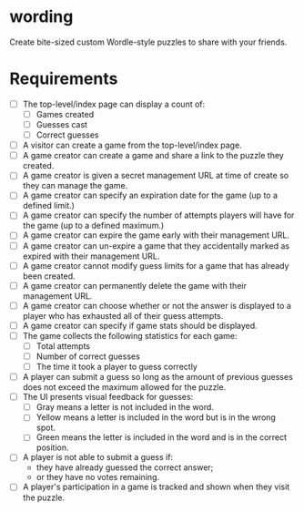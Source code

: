 # wording

Create bite-sized custom Wordle-style puzzles to share with your
friends.

# Requirements

- [ ] The top-level/index page can display a count of:
  - [ ] Games created
  - [ ] Guesses cast
  - [ ] Correct guesses
- [ ] A visitor can create a game from the top-level/index page.
- [ ] A game creator can create a game and share a link to the puzzle they
      created.
- [ ] A game creator is given a secret management URL at time of create so
      they can manage the game.
- [ ] A game creator can specify an expiration date for the game (up to a
      defined limit.)
- [ ] A game creator can specify the number of attempts players will have for
      the game (up to a defined maximum.)
- [ ] A game creator can expire the game early with their management URL.
- [ ] A game creator can un-expire a game that they accidentally marked as
      expired with their management URL.
- [ ] A game creator cannot modify guess limits for a game that has already
      been created.
- [ ] A game creator can permanently delete the game with their management URL.
- [ ] A game creator can choose whether or not the answer is displayed to a
      player who has exhausted all of their guess attempts.
- [ ] A game creator can specify if game stats should be displayed.
- [ ] The game collects the following statistics for each game:
  - [ ] Total attempts
  - [ ] Number of correct guesses
  - [ ] The time it took a player to guess correctly
- [ ] A player can submit a guess so long as the amount of previous guesses
      does not exceed the maximum allowed for the puzzle.
- [ ] The UI presents visual feedback for guesses:
  - [ ] Gray means a letter is not included in the word.
  - [ ] Yellow means a letter is included in the word but is in the wrong
  spot.
  - [ ] Green means the letter is included in the word and is in the correct
position.
- [ ] A player is not able to submit a guess if:
  - they have already guessed the correct answer;
  - or they have no votes remaining.
- [ ] A player's participation in a game is tracked and shown when they visit
      the puzzle.
